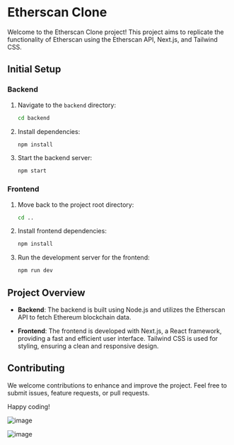 # Etherscan Clone

Welcome to the Etherscan Clone project! This project aims to replicate the functionality of Etherscan using the Etherscan API, Next.js, and Tailwind CSS.

## Initial Setup

### Backend

1. Navigate to the `backend` directory:
   ```bash
   cd backend
   ```

2. Install dependencies:
   ```bash
   npm install
   ```

3. Start the backend server:
   ```bash
   npm start
   ```

### Frontend

1. Move back to the project root directory:
   ```bash
   cd ..
   ```

2. Install frontend dependencies:
   ```bash
   npm install
   ```

3. Run the development server for the frontend:
   ```bash
   npm run dev
   ```

## Project Overview

- **Backend**: The backend is built using Node.js and utilizes the Etherscan API to fetch Ethereum blockchain data.

- **Frontend**: The frontend is developed with Next.js, a React framework, providing a fast and efficient user interface. Tailwind CSS is used for styling, ensuring a clean and responsive design.

## Contributing

We welcome contributions to enhance and improve the project. Feel free to submit issues, feature requests, or pull requests.


Happy coding!

![image](https://github.com/MohitGupta14/EtherScan/assets/81846020/be14dec0-5422-47ae-ab41-d58f907eba9b)

![image](https://github.com/MohitGupta14/EtherScan/assets/81846020/1bc8111c-7ed0-4735-abb9-518e23547e91)


